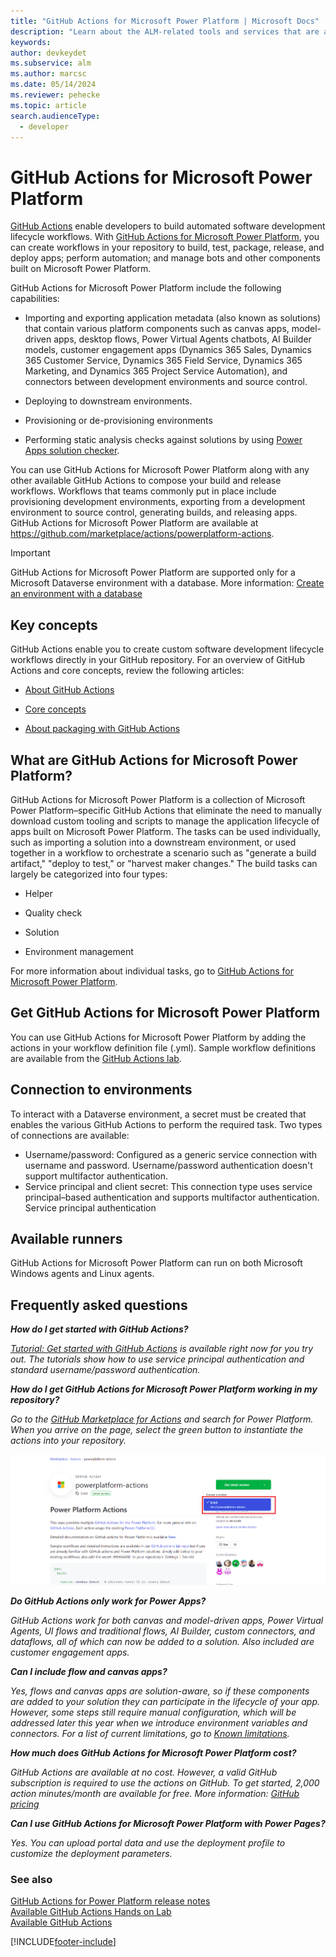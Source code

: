 ```yaml
---
title: "GitHub Actions for Microsoft Power Platform | Microsoft Docs"
description: "Learn about the ALM-related tools and services that are available to developers when using GitHub and Microsoft Power Platform."
keywords: 
author: devkeydet
ms.subservice: alm
ms.author: marcsc
ms.date: 05/14/2024
ms.reviewer: pehecke
ms.topic: article
search.audienceType: 
  - developer
---
```


# GitHub Actions for Microsoft Power Platform 

[GitHub Actions](https://help.github.com/articles/about-github-actions) enable developers to build automated software development lifecycle workflows. With [GitHub Actions for Microsoft Power Platform](https://github.com/marketplace/actions/powerplatform-actions), you can create workflows in your repository to build, test, package, release, and deploy apps; perform automation; and manage bots and other components built on Microsoft Power Platform. 

GitHub Actions for Microsoft Power Platform include the following capabilities:

- Importing and exporting application metadata (also known as solutions) that contain various platform components such as canvas apps, model-driven apps, desktop flows, Power Virtual Agents chatbots, AI Builder models, customer engagement apps (Dynamics 365 Sales, Dynamics 365 Customer Service, Dynamics 365 Field Service, Dynamics 365 Marketing, and Dynamics 365 Project Service Automation), and connectors between development environments and source control.

- Deploying to downstream environments.

- Provisioning or de-provisioning environments 

- Performing static analysis checks against solutions by using [Power Apps solution checker](/powerapps/maker/data-platform/use-powerapps-checker).

You can use GitHub Actions for Microsoft Power Platform along with any other available GitHub Actions to compose your build and release workflows. Workflows that teams commonly put in place include provisioning development environments, exporting from a development environment to source control, generating builds, and releasing apps.
GitHub Actions for Microsoft Power Platform are available at <https://github.com/marketplace/actions/powerplatform-actions>.

> [!IMPORTANT]
> GitHub Actions for Microsoft Power Platform are supported only for a Microsoft Dataverse environment with a database. More information: [Create an environment with a database](../admin/create-environment.md#create-an-environment-with-a-database)

## Key concepts

GitHub Actions enable you to create custom software development lifecycle workflows directly in your GitHub repository. For an overview of GitHub Actions and core concepts, review the following articles:

- [About GitHub Actions](https://help.github.com/actions/getting-started-with-github-actions/about-github-actions)

- [Core concepts](https://help.github.com/actions/getting-started-with-github-actions/core-concepts-for-github-actions)

- [About packaging with GitHub Actions](https://help.github.com/en/actions/publishing-packages-with-github-actions/about-packaging-with-github-actions)

## What are GitHub Actions for Microsoft Power Platform?

GitHub Actions for Microsoft Power Platform is a collection of Microsoft Power Platform&ndash;specific GitHub Actions that eliminate the need to manually download custom tooling and scripts to manage the application lifecycle of apps built on Microsoft Power Platform. The tasks can be used individually, such as importing a solution into a
downstream environment, or used together in a workflow to orchestrate a scenario such as "generate a build artifact," "deploy to test," or "harvest maker changes." The build tasks can largely be categorized into four types:

- Helper

- Quality check

- Solution

- Environment management

For more information about individual tasks, go to [GitHub Actions for Microsoft Power Platform](devops-github-available-actions.md).

## Get GitHub Actions for Microsoft Power Platform

You can use GitHub Actions for Microsoft Power Platform by adding the actions in your workflow definition file (.yml). Sample workflow definitions are available 
from the [GitHub Actions lab](https://github.com/microsoft/powerplatform-actions-lab).

## Connection to environments

To interact with a Dataverse environment, a secret must be created that enables the various GitHub Actions to perform the required task. Two types of connections are available:

- Username/password: Configured as a generic service connection with username and password. Username/password authentication doesn't support multifactor authentication.
- Service principal and client secret: This connection type uses service principal&ndash;based authentication and supports multifactor authentication. Service principal authentication

## Available runners

GitHub Actions for Microsoft Power Platform can run on both Microsoft Windows agents and Linux agents. 

## Frequently asked questions

***How do I get started with GitHub Actions?***

*[Tutorial: Get started with GitHub Actions](./tutorials/github-actions-start.md) is available right now for you try out. The tutorials show how to use service principal authentication and standard username/password authentication.*

***How do I get GitHub Actions for Microsoft Power Platform working in my repository?***

*Go to the [GitHub Marketplace for Actions](https://github.com/marketplace/actions/powerplatform-actions) and search for Power Platform. When you arrive on the page, select the green button to instantiate the actions into your repository.*

![GitHub Actions Install](media/github-actions-tutorial/GHActionsinstall.png "GitHub Actions Install")

***Do GitHub Actions only work for Power Apps?***

*GitHub Actions work for both canvas and model-driven apps, Power Virtual Agents, UI flows and traditional flows, AI Builder, custom connectors, and dataflows, all of which can now be added to a solution. Also included are customer engagement apps.*

***Can I include flow and canvas apps?***

*Yes, flows and canvas apps are solution-aware, so if these components are added to your solution they can participate in the lifecycle of your app. However, some steps still require manual configuration, which will be addressed later this year when we introduce environment variables and connectors. For a list of current limitations, go to [Known limitations](/powerapps/maker/common-data-service/use-solution-explorer#known-limitations).*

***How much does GitHub Actions for Microsoft Power Platform cost?***

*GitHub Actions are available at no cost. However, a valid GitHub subscription is required to use the actions on GitHub. To get started, 2,000 action minutes/month are available for free. More information: [GitHub pricing](https://github.com/pricing/)*

***Can I use GitHub Actions for Microsoft Power Platform with Power Pages?***

*Yes. You can upload portal data and use the deployment profile to customize the deployment parameters.*

### See also

[GitHub Actions for Power Platform release notes](https://github.com/microsoft/powerplatform-actions/releases)<br/>
[Available GitHub Actions Hands on Lab](https://github.com/microsoft/powerplatform-actions-lab)<br/>
[Available GitHub Actions](devops-github-available-actions.md)<br/>


[!INCLUDE[footer-include](../includes/footer-banner.md)]
